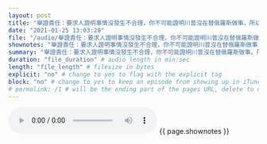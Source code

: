 ```yaml
---
layout: post
title: "舉證責任：要求人證明事情沒發生不合理，你不可能證明川普沒在替俄羅斯做事，所以舉證責任應該是反過來。" # quotes allow forbidden characters like the colon
date: "2021-01-25 13:03:20"
file: "/audio/舉證責任：要求人證明事情沒發生不合理，你不可能證明川普沒在替俄羅斯做事，所以舉證責任應該是反過來。.mp3"
shownotes: "舉證責任：要求人證明事情沒發生不合理，你不可能證明川普沒在替俄羅斯做事，所以舉證責任應該是反過來。"
summary: "舉證責任：要求人證明事情沒發生不合理，你不可能證明川普沒在替俄羅斯做事，所以舉證責任應該是反過來。"
duration: "file_duration" # audio length in min:sec
length: "file_length" # filesize in bytes
explicit: "no" # change to yes to flag with the explicit tag
block: "no" # change to yes to keep an episode from showing up in iTunes
# permalink: /1 # will be the ending part of the pages URL, delete to default to the title
---
```


<audio controls>
<source src="{{site.url}}{{site.baseurl}}{{ page.file }}" type="audio/x-mp3">
Your browser does not support the audio element.
</audio>
{{ page.shownotes }}
